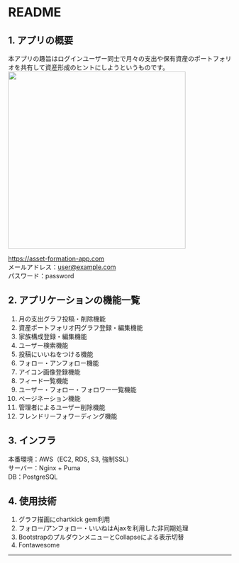 # README

## 1. アプリの概要
本アプリの趣旨はログインユーザー同士で月々の支出や保有資産のポートフォリオを共有して資産形成のヒントにしようというものです。  
<img src="https://user-images.githubusercontent.com/68892662/106268949-282f1c00-626f-11eb-8d24-06ef1f5be366.png" width="400px">

https://asset-formation-app.com  
メールアドレス：user@example.com  
パスワード：password

## 2. アプリケーションの機能一覧
1. 月の支出グラフ投稿・削除機能
2. 資産ポートフォリオ円グラフ登録・編集機能
3. 家族構成登録・編集機能
4. ユーザー検索機能
5. 投稿にいいねをつける機能
6. フォロー・アンフォロー機能
7. アイコン画像登録機能
8. フィード一覧機能
9. ユーザー・フォロー・フォロワー一覧機能
10. ページネーション機能
11. 管理者によるユーザー削除機能
12. フレンドリーフォワーディング機能

## 3. インフラ
本番環境：AWS（EC2, RDS, S3, 強制SSL）  
サーバー：Nginx + Puma  
DB：PostgreSQL

## 4. 使用技術
1. グラフ描画にchartkick gem利用
2. フォロー/アンフォロー・いいねはAjaxを利用した非同期処理
3. BootstrapのプルダウンメニューとCollapseによる表示切替
4. Fontawesome
---
